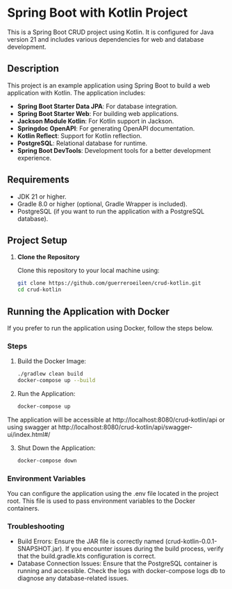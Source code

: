 # Spring Boot with Kotlin Project

This is a Spring Boot CRUD project using Kotlin. It is configured for Java version 21 and includes various dependencies for web and database development.

## Description

This project is an example application using Spring Boot to build a web application with Kotlin. The application includes:

- **Spring Boot Starter Data JPA**: For database integration.
- **Spring Boot Starter Web**: For building web applications.
- **Jackson Module Kotlin**: For Kotlin support in Jackson.
- **Springdoc OpenAPI**: For generating OpenAPI documentation.
- **Kotlin Reflect**: Support for Kotlin reflection.
- **PostgreSQL**: Relational database for runtime.
- **Spring Boot DevTools**: Development tools for a better development experience.

## Requirements

- JDK 21 or higher.
- Gradle 8.0 or higher (optional, Gradle Wrapper is included).
- PostgreSQL (if you want to run the application with a PostgreSQL database).

## Project Setup

1. **Clone the Repository**

   Clone this repository to your local machine using:

   ```bash
   git clone https://github.com/guerreroeileen/crud-kotlin.git
   cd crud-kotlin

## Running the Application with Docker
If you prefer to run the application using Docker, follow the steps below.
### Steps
1. Build the Docker Image:

   ```bash
   ./gradlew clean build
   docker-compose up --build

2. Run the Application:

   ```bash
   docker-compose up

The application will be accessible at http://localhost:8080/crud-kotlin/api or using swagger at http://localhost:8080/crud-kotlin/api/swagger-ui/index.html#/

3. Shut Down the Application:

   ```bash
   docker-compose down

### Environment Variables
You can configure the application using the .env file located in the project root. This file is used to pass environment variables to the Docker containers.

### Troubleshooting
- Build Errors: Ensure the JAR file is correctly named (crud-kotlin-0.0.1-SNAPSHOT.jar). If you encounter issues during the build process, verify that the build.gradle.kts configuration is correct.
- Database Connection Issues: Ensure that the PostgreSQL container is running and accessible. Check the logs with docker-compose logs db to diagnose any database-related issues.